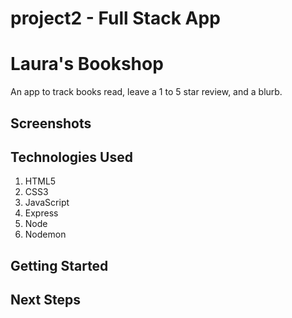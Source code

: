 # project2 - Full Stack App

# **Laura's Bookshop**
An app to track books read, leave a 1 to 5 star review, and a blurb. 

## Screenshots

## Technologies Used
1. HTML5
2. CSS3
3. JavaScript
4. Express
5. Node
6. Nodemon

## Getting Started

## Next Steps